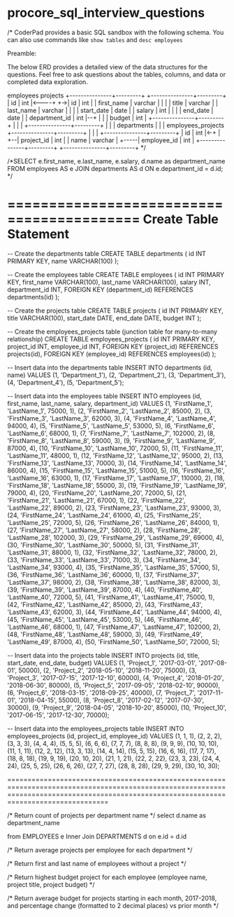 # procore_sql_interview_questions

/*
CoderPad provides a basic SQL sandbox with the following schema.
You can also use commands like `show tables` and `desc employees`

Preamble: 

The below ERD provides a detailed view of the data structures for the questions. Feel free to ask questions about the tables, columns, and data or completed data exploration.

employees                             projects
+---------------+---------+           +---------------+---------+
| id            | int     |<----+  +->| id            | int     |
| first_name    | varchar |     |  |  | title         | varchar |
| last_name     | varchar |     |  |  | start_date    | date    |
| salary        | int     |     |  |  | end_date      | date    |
| department_id | int     |--+  |  |  | budget        | int     |
+---------------+---------+  |  |  |  +---------------+---------+
                             |  |  |
departments                  |  |  |  employees_projects
+---------------+---------+  |  |  |  +---------------+---------+
| id            | int     |<-+  |  +--| project_id    | int     |
| name          | varchar |     +-----| employee_id   | int     |
+---------------+---------+           +---------------+---------+
*/

/*SELECT e.first_name, e.last_name, e.salary,
  d.name as department_name
FROM employees   AS e
JOIN departments AS d ON e.department_id = d.id;
*/

==========================================
Create Table Statement
==========================================

-- Create the departments table
CREATE TABLE departments (
    id INT PRIMARY KEY,
    name VARCHAR(100)
);

-- Create the employees table
CREATE TABLE employees (
    id INT PRIMARY KEY,
    first_name VARCHAR(100),
    last_name VARCHAR(100),
    salary INT,
    department_id INT,
    FOREIGN KEY (department_id) REFERENCES departments(id)
);

-- Create the projects table
CREATE TABLE projects (
    id INT PRIMARY KEY,
    title VARCHAR(100),
    start_date DATE,
    end_date DATE,
    budget INT
);

-- Create the employees_projects table (junction table for many-to-many relationship)
CREATE TABLE employees_projects (
    id INT PRIMARY KEY,
    project_id INT,
    employee_id INT,
    FOREIGN KEY (project_id) REFERENCES projects(id),
    FOREIGN KEY (employee_id) REFERENCES employees(id)
);


-- Insert data into the departments table
INSERT INTO departments (id, name) VALUES
(1, 'Department_1'),
(2, 'Department_2'),
(3, 'Department_3'),
(4, 'Department_4'),
(5, 'Department_5');

-- Insert data into the employees table
INSERT INTO employees (id, first_name, last_name, salary, department_id) VALUES
(1, 'FirstName_1', 'LastName_1', 75000, 1),
(2, 'FirstName_2', 'LastName_2', 85000, 2),
(3, 'FirstName_3', 'LastName_3', 62000, 3),
(4, 'FirstName_4', 'LastName_4', 94000, 4),
(5, 'FirstName_5', 'LastName_5', 53000, 5),
(6, 'FirstName_6', 'LastName_6', 68000, 1),
(7, 'FirstName_7', 'LastName_7', 102000, 2),
(8, 'FirstName_8', 'LastName_8', 59000, 3),
(9, 'FirstName_9', 'LastName_9', 87000, 4),
(10, 'FirstName_10', 'LastName_10', 72000, 5),
(11, 'FirstName_11', 'LastName_11', 48000, 1),
(12, 'FirstName_12', 'LastName_12', 95000, 2),
(13, 'FirstName_13', 'LastName_13', 70000, 3),
(14, 'FirstName_14', 'LastName_14', 86000, 4),
(15, 'FirstName_15', 'LastName_15', 51000, 5),
(16, 'FirstName_16', 'LastName_16', 63000, 1),
(17, 'FirstName_17', 'LastName_17', 110000, 2),
(18, 'FirstName_18', 'LastName_18', 55000, 3),
(19, 'FirstName_19', 'LastName_19', 79000, 4),
(20, 'FirstName_20', 'LastName_20', 72000, 5),
(21, 'FirstName_21', 'LastName_21', 67000, 1),
(22, 'FirstName_22', 'LastName_22', 89000, 2),
(23, 'FirstName_23', 'LastName_23', 93000, 3),
(24, 'FirstName_24', 'LastName_24', 61000, 4),
(25, 'FirstName_25', 'LastName_25', 72000, 5),
(26, 'FirstName_26', 'LastName_26', 84000, 1),
(27, 'FirstName_27', 'LastName_27', 58000, 2),
(28, 'FirstName_28', 'LastName_28', 102000, 3),
(29, 'FirstName_29', 'LastName_29', 69000, 4),
(30, 'FirstName_30', 'LastName_30', 50000, 5),
(31, 'FirstName_31', 'LastName_31', 88000, 1),
(32, 'FirstName_32', 'LastName_32', 78000, 2),
(33, 'FirstName_33', 'LastName_33', 71000, 3),
(34, 'FirstName_34', 'LastName_34', 93000, 4),
(35, 'FirstName_35', 'LastName_35', 57000, 5),
(36, 'FirstName_36', 'LastName_36', 60000, 1),
(37, 'FirstName_37', 'LastName_37', 98000, 2),
(38, 'FirstName_38', 'LastName_38', 82000, 3),
(39, 'FirstName_39', 'LastName_39', 87000, 4),
(40, 'FirstName_40', 'LastName_40', 72000, 5),
(41, 'FirstName_41', 'LastName_41', 75000, 1),
(42, 'FirstName_42', 'LastName_42', 85000, 2),
(43, 'FirstName_43', 'LastName_43', 62000, 3),
(44, 'FirstName_44', 'LastName_44', 94000, 4),
(45, 'FirstName_45', 'LastName_45', 53000, 5),
(46, 'FirstName_46', 'LastName_46', 68000, 1),
(47, 'FirstName_47', 'LastName_47', 102000, 2),
(48, 'FirstName_48', 'LastName_48', 59000, 3),
(49, 'FirstName_49', 'LastName_49', 87000, 4),
(50, 'FirstName_50', 'LastName_50', 72000, 5);

-- Insert data into the projects table
INSERT INTO projects (id, title, start_date, end_date, budget) VALUES
(1, 'Project_1', '2017-03-01', '2017-08-01', 50000),
(2, 'Project_2', '2018-05-10', '2018-11-20', 75000),
(3, 'Project_3', '2017-07-15', '2017-12-10', 60000),
(4, 'Project_4', '2018-01-20', '2018-06-30', 80000),
(5, 'Project_5', '2017-09-05', '2018-02-10', 90000),
(6, 'Project_6', '2018-03-15', '2018-09-25', 40000),
(7, 'Project_7', '2017-11-01', '2018-04-15', 55000),
(8, 'Project_8', '2017-02-12', '2017-07-30', 30000),
(9, 'Project_9', '2018-04-05', '2018-10-20', 85000),
(10, 'Project_10', '2017-06-15', '2017-12-30', 70000);

-- Insert data into the employees_projects table
INSERT INTO employees_projects (id, project_id, employee_id) VALUES
(1, 1, 1),
(2, 2, 2),
(3, 3, 3),
(4, 4, 4),
(5, 5, 5),
(6, 6, 6),
(7, 7, 7),
(8, 8, 8),
(9, 9, 9),
(10, 10, 10),
(11, 1, 11),
(12, 2, 12),
(13, 3, 13),
(14, 4, 14),
(15, 5, 15),
(16, 6, 16),
(17, 7, 17),
(18, 8, 18),
(19, 9, 19),
(20, 10, 20),
(21, 1, 21),
(22, 2, 22),
(23, 3, 23),
(24, 4, 24),
(25, 5, 25),
(26, 6, 26),
(27, 7, 27),
(28, 8, 28),
(29, 9, 29),
(30, 10, 30);


===========================================================================================================================================================================================


/*
Return count of projects per department name
*/
select d.name as department_name 

from EMPLOYEES e
Inner Join DEPARTMENTS d
on e.id = d.id 









/*
Return average projects per employee for each department
*/








/*
Return first and last name of employees without a project
*/








/*
Return highest budget project for each employee (employee name, project title, project budget)
*/










/*
Return average budget for projects starting in each month, 2017-2018, and percentage change (formatted to 2 decimal places) vs prior month 
*/



 



